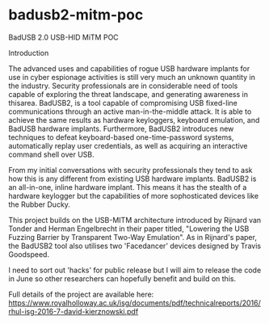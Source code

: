 # badusb2-mitm-poc
BadUSB 2.0 USB-HID MiTM POC

Introduction

The advanced uses and capabilities of rogue USB hardware implants for use in cyber espionage activities is still very much an unknown quantity in the industry. Security professionals are in considerable need of tools capable of exploring the threat landscape, and generating awareness in thisarea. BadUSB2, is a tool capable of compromising USB fixed-line communications through an active man-in-the-middle attack. It is able to achieve the same results as hardware keyloggers, keyboard emulation, and BadUSB hardware implants. Furthermore, BadUSB2 introduces new techniques to defeat keyboard-based one-time-password systems, automatically replay user credentials, as well as acquiring an interactive command shell over USB. 

From my initial conversations with security professionals they tend to ask how this is any different from existing USB hardware implants. BadUSB2 is an all-in-one, inline hardware implant. This means it has the stealth of a hardware keylogger but the capabilities of more sophosticated devices like the Rubber Ducky. 

This project builds on the USB-MITM architecture introduced by Rijnard van Tonder and Herman Engelbrecht in their paper titled, "Lowering the USB Fuzzing Barrier by Transparent Two-Way Emulation". As in Rijnard's paper, the BadUSB2 tool also utilises two 'Facedancer' devices designed by Travis Goodspeed.

I need to sort out 'hacks' for public release but I will aim to release the code in June so other researchers can hopefully benefit and build on this.

Full details of the project are available here:
https://www.royalholloway.ac.uk/isg/documents/pdf/technicalreports/2016/rhul-isg-2016-7-david-kierznowski.pdf


